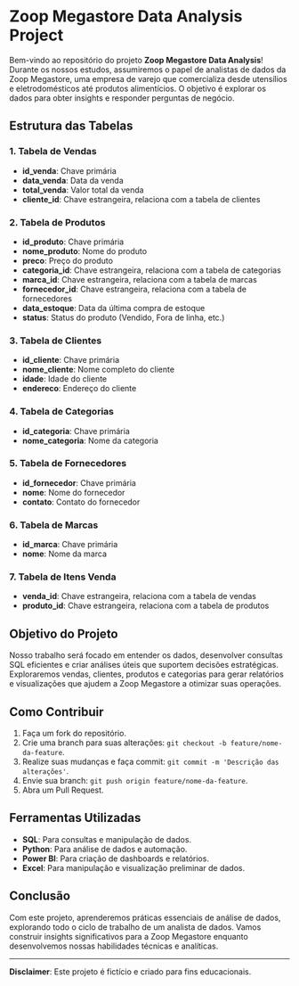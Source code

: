 # Zoop Megastore Data Analysis Project

Bem-vindo ao repositório do projeto **Zoop Megastore Data Analysis**! Durante os nossos estudos, assumiremos o papel de analistas de dados da Zoop Megastore, uma empresa de varejo que comercializa desde utensílios e eletrodomésticos até produtos alimentícios. O objetivo é explorar os dados para obter insights e responder perguntas de negócio.

## Estrutura das Tabelas

### 1. Tabela de Vendas
- **id_venda**: Chave primária
- **data_venda**: Data da venda
- **total_venda**: Valor total da venda
- **cliente_id**: Chave estrangeira, relaciona com a tabela de clientes

### 2. Tabela de Produtos
- **id_produto**: Chave primária
- **nome_produto**: Nome do produto
- **preco**: Preço do produto
- **categoria_id**: Chave estrangeira, relaciona com a tabela de categorias
- **marca_id**: Chave estrangeira, relaciona com a tabela de marcas
- **fornecedor_id**: Chave estrangeira, relaciona com a tabela de fornecedores
- **data_estoque**: Data da última compra de estoque
- **status**: Status do produto (Vendido, Fora de linha, etc.)

### 3. Tabela de Clientes
- **id_cliente**: Chave primária
- **nome_cliente**: Nome completo do cliente
- **idade**: Idade do cliente
- **endereco**: Endereço do cliente

### 4. Tabela de Categorias
- **id_categoria**: Chave primária
- **nome_categoria**: Nome da categoria

### 5. Tabela de Fornecedores
- **id_fornecedor**: Chave primária
- **nome**: Nome do fornecedor
- **contato**: Contato do fornecedor

### 6. Tabela de Marcas
- **id_marca**: Chave primária
- **nome**: Nome da marca

### 7. Tabela de Itens Venda
- **venda_id**: Chave estrangeira, relaciona com a tabela de vendas
- **produto_id**: Chave estrangeira, relaciona com a tabela de produtos

## Objetivo do Projeto

Nosso trabalho será focado em entender os dados, desenvolver consultas SQL eficientes e criar análises úteis que suportem decisões estratégicas. Exploraremos vendas, clientes, produtos e categorias para gerar relatórios e visualizações que ajudem a Zoop Megastore a otimizar suas operações.

## Como Contribuir

1. Faça um fork do repositório.
2. Crie uma branch para suas alterações: `git checkout -b feature/nome-da-feature`.
3. Realize suas mudanças e faça commit: `git commit -m 'Descrição das alterações'`.
4. Envie sua branch: `git push origin feature/nome-da-feature`.
5. Abra um Pull Request.

## Ferramentas Utilizadas

- **SQL**: Para consultas e manipulação de dados.
- **Python**: Para análise de dados e automação.
- **Power BI**: Para criação de dashboards e relatórios.
- **Excel**: Para manipulação e visualização preliminar de dados.

## Conclusão

Com este projeto, aprenderemos práticas essenciais de análise de dados, explorando todo o ciclo de trabalho de um analista de dados. Vamos construir insights significativos para a Zoop Megastore enquanto desenvolvemos nossas habilidades técnicas e analíticas.

---

**Disclaimer**: Este projeto é fictício e criado para fins educacionais.